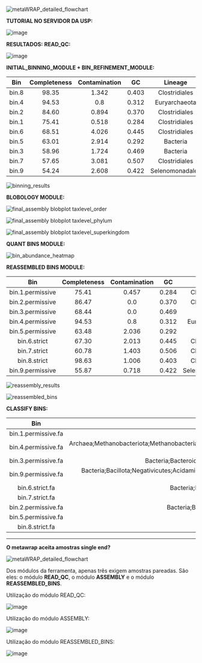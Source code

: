 ![metaWRAP_detailed_flowchart](https://github.com/user-attachments/assets/a8024ec6-5812-452c-ae4a-32dc8601eb74)

**TUTORIAL NO SERVIDOR DA USP:**

![image](https://github.com/user-attachments/assets/de472407-a5a0-4509-be91-8fca281b1698)

**RESULTADOS:**
**READ_QC:**

![image](https://github.com/user-attachments/assets/2893430f-4c43-45ac-b6e7-18633f59c4ad)


**INITIAL_BINNING_MODULE + BIN_REFINEMENT_MODULE:**

|   Bin   | Completeness | Contamination |   GC   |     Lineage     |   N50   |   Size   | Binner |
|:-------:|:------------:|:-------------:|:------:|:---------------:|:-------:|:--------:|:------:|
|  bin.8  |    98.35     |     1.342     |  0.403 |  Clostridiales  |  13877  |  2235599 | binsBC |
|  bin.4  |    94.53     |      0.8      |  0.312 |  Euryarchaeota  |   4869  |  1502179 | binsC  |
|  bin.2  |    84.60     |     0.894     |  0.370 |  Clostridiales  |   6036  |  2006766 | binsA  |
|  bin.1  |    75.41     |     0.518     |  0.284 |  Clostridiales  |  15776  |  1273408 | binsA  |
|  bin.6  |    68.51     |     4.026     |  0.445 |  Clostridiales  |   1969  |  1140807 | binsBC |
|  bin.5  |    63.01     |     2.914     |  0.292 |     Bacteria    |   2050  |  1431637 | binsC  |
|  bin.3  |    58.96     |     1.724     |  0.469 |     Bacteria    |   5510  |  3245101 | binsA  |
|  bin.7  |    57.65     |     3.081     |  0.507 |  Clostridiales  |   2088  |  1357774 | binsC  |
|  bin.9  |    54.24     |     2.608     |  0.422 | Selenomonadales |   1736  |  1073787 | binsC  |

![binning_results](https://github.com/user-attachments/assets/9d18af32-b7dc-4a28-aafe-52b23d7d3ada)

**BLOBOLOGY MODULE:**

![final_assembly blobplot taxlevel_order](https://github.com/user-attachments/assets/c446f0ce-9824-40fd-ab95-dd5600f15961)

![final_assembly blobplot taxlevel_phylum](https://github.com/user-attachments/assets/d2164c24-3f9f-4312-a19c-19e4e272adf1)

![final_assembly blobplot taxlevel_superkingdom](https://github.com/user-attachments/assets/23007ff8-8701-4325-b292-1b594f5eebdf)

**QUANT BINS MODULE:**

![bin_abundance_heatmap](https://github.com/user-attachments/assets/abb7b724-0f6c-407c-a170-e3f96402cd54)


**REASSEMBLED BINS MODULE:**

|        Bin         | Completeness | Contamination |   GC   |      Lineage      |   N50   |   Size   |
|:------------------:|:------------:|:-------------:|:------:|:-----------------:|:-------:|:--------:|
| bin.1.permissive   |    75.41     |     0.457     |  0.284 |  Clostridiales    |  24034  |  1273932 |
| bin.2.permissive   |    86.47     |      0.0      |  0.370 |  Clostridiales    |  7826   |  2016910 |
| bin.3.permissive   |    68.44     |      0.0      |  0.469 |     Bacteria      |  10551  |  3340962 |
| bin.4.permissive   |    94.53     |      0.8      |  0.312 |  Euryarchaeota    |  11117  |  1526934 |
| bin.5.permissive   |    63.48     |     2.036     |  0.292 |     Bacteria      |  3259   |  1472632 |
| bin.6.strict       |    67.30     |     2.013     |  0.445 |  Clostridiales    |  2698   |  1165100 |
| bin.7.strict       |    60.78     |     1.403     |  0.506 |  Clostridiales    |  2906   |  1399475 |
| bin.8.strict       |    98.63     |     1.006     |  0.403 |  Clostridiales    |  48651  |  2263275 |
| bin.9.permissive   |    55.87     |     0.718     |  0.422 | Selenomonadales   |  2338   |  1121331 |

![reassembly_results](https://github.com/user-attachments/assets/7739b1f0-6b83-48a9-83f3-82e162df406b)

![reassembled_bins](https://github.com/user-attachments/assets/4167e58f-48ea-450f-ae5b-d280501fa685)

**CLASSIFY BINS:**

|          Bin          |                                       Taxonomy                                       |
|:---------------------:|:-----------------------------------------------------------------------------------:|
| bin.1.permissive.fa   |                Bacteria;Bacillota;Clostridia                                        |
| bin.4.permissive.fa   | Archaea;Methanobacteriota;Methanobacteria;Methanobacteriales;Methanobacteriaceae;Methanobrevibacter;Methanobrevibacter smithii |
| bin.3.permissive.fa   | Bacteria;Bacteroidota;Bacteroidia;Bacteroidales;Bacteroidaceae;Bacteroides          |
| bin.9.permissive.fa   | Bacteria;Bacillota;Negativicutes;Acidaminococcales;Acidaminococcaceae;Phascolarctobacterium;Phascolarctobacterium faecium |
| bin.6.strict.fa       | Bacteria;Bacillota;Clostridia;Eubacteriales;Oscillospiraceae                       |
| bin.7.strict.fa       | Bacteria                                                                           |
| bin.2.permissive.fa   | Bacteria;Bacillota;Clostridia;Lachnospirales;Lachnospiraceae                       |
| bin.5.permissive.fa   | Bacteria;Bacillota                                                                 |
| bin.8.strict.fa       | Bacteria;Bacillota;Clostridia                                                     |

---------------------------------------------------------------------------------------------------------------------------------------------------------------------------------------------------------------------------------------------------------------------------------------------------------------------------------------------------------------------------------------------------------------------------------------------------------------------------------------------------------------------------------------------------------------------------------------------------------------------------------------------------------------

**O metawrap aceita amostras single end?**

![metaWRAP_detailed_flowchart](https://github.com/user-attachments/assets/a8024ec6-5812-452c-ae4a-32dc8601eb74)

Dos módulos da ferramenta, apenas três exigem amostras pareadas. São eles: o módulo **READ_QC**, o módulo **ASSEMBLY** e o módulo **REASSEMBLED_BINS**.

Utilização do módulo READ_QC:

![image](https://github.com/user-attachments/assets/48e4b244-d9df-4b1c-b3d7-b6aca1d2754f)

Utilização do módulo ASSEMBLY:

![image](https://github.com/user-attachments/assets/2ee09e8b-cd44-4024-9cd6-8ac849e44c2b)

Utilização do módulo REASSEMBLED_BINS:

![image](https://github.com/user-attachments/assets/14712399-08a4-4c0b-8436-eef853021e62)



